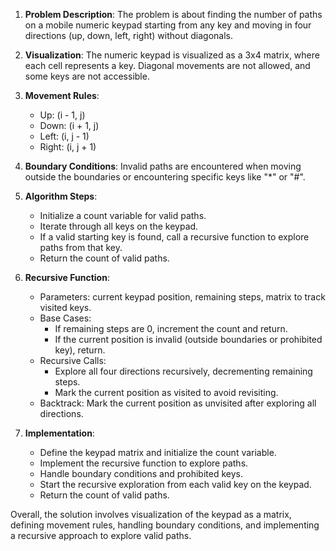 
1. **Problem Description**: The problem is about finding the number of paths on a mobile numeric keypad starting from any key and moving in four directions (up, down, left, right) without diagonals.

2. **Visualization**: The numeric keypad is visualized as a 3x4 matrix, where each cell represents a key. Diagonal movements are not allowed, and some keys are not accessible.

3. **Movement Rules**:
   - Up: (i - 1, j)
   - Down: (i + 1, j)
   - Left: (i, j - 1)
   - Right: (i, j + 1)

4. **Boundary Conditions**: Invalid paths are encountered when moving outside the boundaries or encountering specific keys like "*" or "#".

5. **Algorithm Steps**:
   - Initialize a count variable for valid paths.
   - Iterate through all keys on the keypad.
   - If a valid starting key is found, call a recursive function to explore paths from that key.
   - Return the count of valid paths.

6. **Recursive Function**:
   - Parameters: current keypad position, remaining steps, matrix to track visited keys.
   - Base Cases:
     - If remaining steps are 0, increment the count and return.
     - If the current position is invalid (outside boundaries or prohibited key), return.
   - Recursive Calls:
     - Explore all four directions recursively, decrementing remaining steps.
     - Mark the current position as visited to avoid revisiting.
   - Backtrack: Mark the current position as unvisited after exploring all directions.

7. **Implementation**:
   - Define the keypad matrix and initialize the count variable.
   - Implement the recursive function to explore paths.
   - Handle boundary conditions and prohibited keys.
   - Start the recursive exploration from each valid key on the keypad.
   - Return the count of valid paths.

Overall, the solution involves visualization of the keypad as a matrix, defining movement rules, handling boundary conditions, and implementing a recursive approach to explore valid paths.
